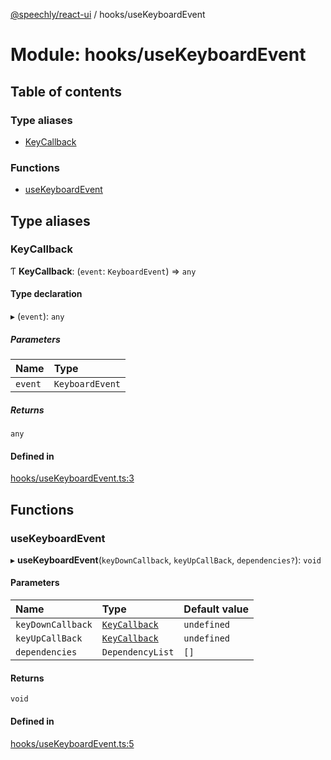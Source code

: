 [@speechly/react-ui](../README.md) / hooks/useKeyboardEvent

# Module: hooks/useKeyboardEvent

## Table of contents

### Type aliases

- [KeyCallback](hooks_useKeyboardEvent.md#keycallback)

### Functions

- [useKeyboardEvent](hooks_useKeyboardEvent.md#usekeyboardevent)

## Type aliases

### KeyCallback

Ƭ **KeyCallback**: (`event`: `KeyboardEvent`) => `any`

#### Type declaration

▸ (`event`): `any`

##### Parameters

| Name | Type |
| :------ | :------ |
| `event` | `KeyboardEvent` |

##### Returns

`any`

#### Defined in

[hooks/useKeyboardEvent.ts:3](https://github.com/speechly/react-ui/blob/0e8081b/src/hooks/useKeyboardEvent.ts#L3)

## Functions

### useKeyboardEvent

▸ **useKeyboardEvent**(`keyDownCallback`, `keyUpCallBack`, `dependencies?`): `void`

#### Parameters

| Name | Type | Default value |
| :------ | :------ | :------ |
| `keyDownCallback` | [`KeyCallback`](hooks_useKeyboardEvent.md#keycallback) | `undefined` |
| `keyUpCallBack` | [`KeyCallback`](hooks_useKeyboardEvent.md#keycallback) | `undefined` |
| `dependencies` | `DependencyList` | `[]` |

#### Returns

`void`

#### Defined in

[hooks/useKeyboardEvent.ts:5](https://github.com/speechly/react-ui/blob/0e8081b/src/hooks/useKeyboardEvent.ts#L5)
